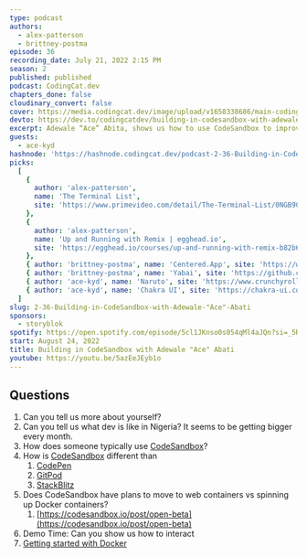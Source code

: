 ```yaml
---
type: podcast
authors:
  - alex-patterson
  - brittney-postma
episode: 36
recording_date: July 21, 2022 2:15 PM
season: 2
published: published
podcast: CodingCat.dev
chapters_done: false
cloudinary_convert: false
cover: https://media.codingcat.dev/image/upload/v1658338686/main-codingcatdev-photo/Building-in-CodeSandbox-with-Adewale-%22Ace%22-Abati.jpg
devto: https://dev.to/codingcatdev/building-in-codesandbox-with-adewale-ace-abati-5a1p
excerpt: Adewale “Ace” Abita, shows us how to use CodeSandbox to improve your developer experience and collaboration.
guests:
  - ace-kyd
hashnode: 'https://hashnode.codingcat.dev/podcast-2-36-Building-in-CodeSandbox-with-Adewale-"Ace"-Abati'
picks:
  [
    {
      author: 'alex-patterson',
      name: 'The Terminal List',
      site: 'https://www.primevideo.com/detail/The-Terminal-List/0NGB908JKDOZ29WLQ2GS45USOV'
    },
    {
      author: 'alex-patterson',
      name: 'Up and Running with Remix | egghead.io',
      site: 'https://egghead.io/courses/up-and-running-with-remix-b82b6bb6'
    },
    { author: 'brittney-postma', name: 'Centered.App', site: 'https://www.centered.app/' },
    { author: 'brittney-postma', name: 'Yabai', site: 'https://github.com/koekeishiya/yabai' },
    { author: 'ace-kyd', name: 'Naruto', site: 'https://www.crunchyroll.com/en-gb/naruto' },
    { author: 'ace-kyd', name: 'Chakra UI', site: 'https://chakra-ui.com/' }
  ]
slug: 2-36-Building-in-CodeSandbox-with-Adewale-"Ace"-Abati
sponsors:
  - storyblok
spotify: https://open.spotify.com/episode/5cl1JKnso0s054qMl4aJQn?si=_5RnCPPIR8u8nwoA8lwCMQ
start: August 24, 2022
title: Building in CodeSandbox with Adewale "Ace" Abati
youtube: https://youtu.be/5azEeJEyb1o
---
```


## Questions

1. Can you tell us more about yourself?
2. Can you tell us what dev is like in Nigeria? It seems to be getting bigger every month.
3. How does someone typically use [CodeSandbox](https://codesandbox.io/)?
4. How is [CodeSandbox](https://codesandbox.io/) different than
   1. [CodePen](https://codepen.io/)
   2. [GitPod](https://gitpod.io/)
   3. [StackBlitz](https://stackblitz.com/)
5. Does CodeSandbox have plans to move to web containers vs spinning up Docker containers?
   1. [https://codesandbox.io/post/open-beta](https://codesandbox.io/post/open-beta)
6. Demo Time: Can you show us how to interact
7. [Getting started with Docker](https://codesandbox.io/docs/projects/tutorial/getting-started-with-docker)
